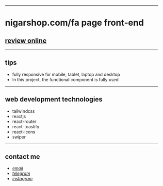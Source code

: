 
---

# nigarshop.com/fa page front-end
## [review online]()

---
## tips

* fully responsive for mobile, tablet, laptop and desktop
* In this project, the functional component is fully used


---
## web development technologies
* tailwindcss  
* reactjs
* react-router
* react-toastify
* react-icons
* swiper
---
## contact me
* *[email](mailto:051.mhmdzynaly977@gmail.com)*
* *[telegram](https://t.me/zeynali2003/)*
* *[instagram](https://instagram.com/zeynali2003/)*

